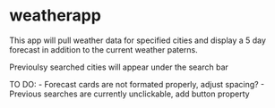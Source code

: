 # weatherapp
This app will pull weather data for specified cities and display a 5 day forecast in addition to the current weather paterns. 

Previoulsy searched cities will appear under the search bar

TO DO: 
    - Forecast cards are not formated properly, adjust spacing? 
    - Previous searches are currently unclickable, add button property